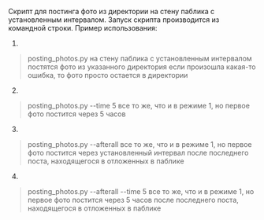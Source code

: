 Скрипт для постинга фото из директории на стену паблика с установленным интервалом.
Запуск скрипта производится из командной строки.
Пример использования:

1.
>posting_photos.py
на стену паблика с установленным интервалом постятся фото из указанного директория
если произошла какая-то ошибка, то фото просто остается в директории

2.
>posting_photos.py --time 5
все то же, что и в режиме 1, но первое фото постится через 5 часов

3.
>posting_photos.py --afterall
все то же, что и в режиме 1, но первое фото постится через установленный интервал после последнего поста, 
находящегося в отложенных в паблике

4.
>posting_photos.py --afterall --time 5
все то же, что и в режиме 1, но первое фото постится через 5 часов после последнего поста, 
находящегося в отложенных в паблике
